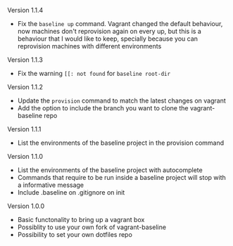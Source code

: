 Version 1.1.4

* Fix the `baseline up` command. Vagrant changed the default behaviour, now machines don't reprovision again on every up, but this is a behaviour that I would like to keep, specially because you can reprovision machines with different environments

Version 1.1.3

* Fix the warning `[[: not found` for `baseline root-dir`

Version 1.1.2

* Update the `provision` command to match the latest changes on vagrant
* Add the option to include the branch you want to clone the vagrant-baseline repo

Version 1.1.1

* List the environments of the baseline project in the provision command

Version 1.1.0

* List the environments of the baseline project with autocomplete
* Commands that require to be run inside a baseline project will stop with a informative message
* Include .baseline on .gitignore on init


Version 1.0.0

* Basic functonality to bring up a vagrant box
* Possiblity to use your own fork of vagrant-baseline
* Possibility to set your own dotfiles repo
